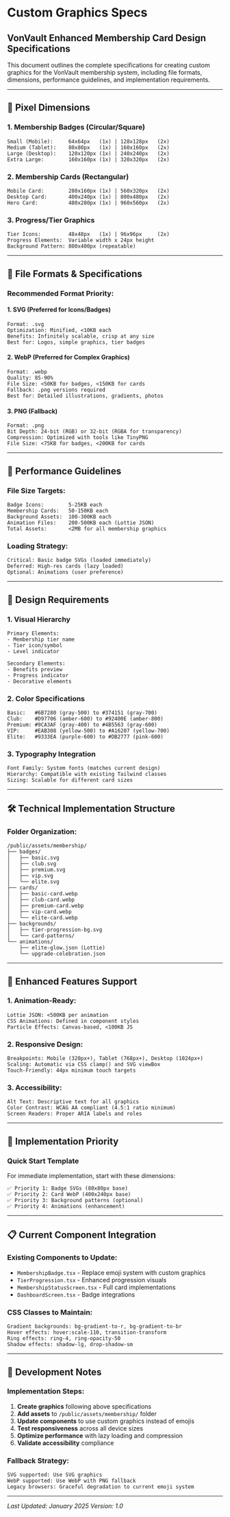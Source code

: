 # Custom Graphics Specs

## VonVault Enhanced Membership Card Design Specifications

This document outlines the complete specifications for creating custom graphics for the VonVault membership system, including file formats, dimensions, performance guidelines, and implementation requirements.

---

## 📏 Pixel Dimensions

### 1. Membership Badges (Circular/Square)
```
Small (Mobile):     64x64px   (1x) | 128x128px   (2x)
Medium (Tablet):    80x80px   (1x) | 160x160px   (2x)  
Large (Desktop):    120x120px (1x) | 240x240px   (2x)
Extra Large:        160x160px (1x) | 320x320px   (2x)
```

### 2. Membership Cards (Rectangular)
```
Mobile Card:        280x160px (1x) | 560x320px   (2x)
Desktop Card:       400x240px (1x) | 800x480px   (2x)
Hero Card:          480x280px (1x) | 960x560px   (2x)
```

### 3. Progress/Tier Graphics
```
Tier Icons:         48x48px   (1x) | 96x96px     (2x)
Progress Elements:  Variable width x 24px height
Background Pattern: 800x400px (repeatable)
```

---

## 📁 File Formats & Specifications

### Recommended Format Priority:

#### 1. SVG (Preferred for Icons/Badges)
```
Format: .svg
Optimization: Minified, <10KB each
Benefits: Infinitely scalable, crisp at any size
Best for: Logos, simple graphics, tier badges
```

#### 2. WebP (Preferred for Complex Graphics)
```
Format: .webp
Quality: 85-90%
File Size: <50KB for badges, <150KB for cards
Fallback: .png versions required
Best for: Detailed illustrations, gradients, photos
```

#### 3. PNG (Fallback)
```
Format: .png
Bit Depth: 24-bit (RGB) or 32-bit (RGBA for transparency)
Compression: Optimized with tools like TinyPNG
File Size: <75KB for badges, <200KB for cards
```

---

## 🎯 Performance Guidelines

### File Size Targets:
```
Badge Icons:        5-25KB each
Membership Cards:   50-150KB each
Background Assets:  100-300KB each
Animation Files:    200-500KB each (Lottie JSON)
Total Assets:       <2MB for all membership graphics
```

### Loading Strategy:
```
Critical: Basic badge SVGs (loaded immediately)
Deferred: High-res cards (lazy loaded)
Optional: Animations (user preference)
```

---

## 🎨 Design Requirements

### 1. Visual Hierarchy
```
Primary Elements:
- Membership tier name
- Tier icon/symbol
- Level indicator

Secondary Elements:  
- Benefits preview
- Progress indicator
- Decorative elements
```

### 2. Color Specifications
```
Basic:   #6B7280 (gray-500) to #374151 (gray-700)
Club:    #D97706 (amber-600) to #92400E (amber-800)
Premium: #9CA3AF (gray-400) to #4B5563 (gray-600)  
VIP:     #EAB308 (yellow-500) to #A16207 (yellow-700)
Elite:   #9333EA (purple-600) to #DB2777 (pink-600)
```

### 3. Typography Integration
```
Font Family: System fonts (matches current design)
Hierarchy: Compatible with existing Tailwind classes
Sizing: Scalable for different card sizes
```

---

## 🛠 Technical Implementation Structure

### Folder Organization:
```
/public/assets/membership/
├── badges/
│   ├── basic.svg
│   ├── club.svg  
│   ├── premium.svg
│   ├── vip.svg
│   └── elite.svg
├── cards/
│   ├── basic-card.webp
│   ├── club-card.webp
│   ├── premium-card.webp  
│   ├── vip-card.webp
│   └── elite-card.webp
├── backgrounds/
│   ├── tier-progression-bg.svg
│   └── card-patterns/
└── animations/
    ├── elite-glow.json (Lottie)
    └── upgrade-celebration.json
```

---

## 🎪 Enhanced Features Support

### 1. Animation-Ready:
```
Lottie JSON: <500KB per animation
CSS Animations: Defined in component styles  
Particle Effects: Canvas-based, <100KB JS
```

### 2. Responsive Design:
```
Breakpoints: Mobile (320px+), Tablet (768px+), Desktop (1024px+)
Scaling: Automatic via CSS clamp() and SVG viewBox
Touch-Friendly: 44px minimum touch targets
```

### 3. Accessibility:
```
Alt Text: Descriptive text for all graphics
Color Contrast: WCAG AA compliant (4.5:1 ratio minimum)
Screen Readers: Proper ARIA labels and roles
```

---

## 🚀 Implementation Priority

### Quick Start Template
For immediate implementation, start with these dimensions:

```
✅ Priority 1: Badge SVGs (80x80px base)
✅ Priority 2: Card WebP (400x240px base)  
✅ Priority 3: Background patterns (optional)
✅ Priority 4: Animations (enhancement)
```

---

## 📋 Current Component Integration

### Existing Components to Update:
- `MembershipBadge.tsx` - Replace emoji system with custom graphics
- `TierProgression.tsx` - Enhanced progression visuals
- `MembershipStatusScreen.tsx` - Full card implementations
- `DashboardScreen.tsx` - Badge integrations

### CSS Classes to Maintain:
```
Gradient backgrounds: bg-gradient-to-r, bg-gradient-to-br
Hover effects: hover:scale-110, transition-transform
Ring effects: ring-4, ring-opacity-50
Shadow effects: shadow-lg, drop-shadow-sm
```

---

## 🔧 Development Notes

### Implementation Steps:
1. **Create graphics** following above specifications
2. **Add assets** to `/public/assets/membership/` folder
3. **Update components** to use custom graphics instead of emojis
4. **Test responsiveness** across all device sizes
5. **Optimize performance** with lazy loading and compression
6. **Validate accessibility** compliance

### Fallback Strategy:
```
SVG supported: Use SVG graphics
WebP supported: Use WebP with PNG fallback  
Legacy browsers: Graceful degradation to current emoji system
```

---

*Last Updated: January 2025*
*Version: 1.0*